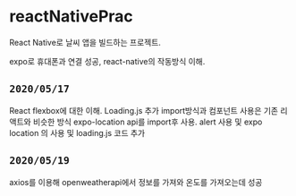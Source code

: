 # reactNativePrac
React Native로 날씨 앱을 빌드하는 프로젝트.

expo로 휴대폰과 연결 성공, react-native의 작동방식 이해.

## `2020/05/17`
React flexbox에 대한 이해.
Loading.js 추가 import방식과 컴포넌트 사용은 기존 리액트와 
비슷한 방식 expo-location api를 import후 사용.
alert 사용 및 expo location 의 사용 및 loading.js 코드 추가

## `2020/05/19`

axios를 이용해 openweatherapi에서 정보를 가져와 온도를 가져오는데 성공

